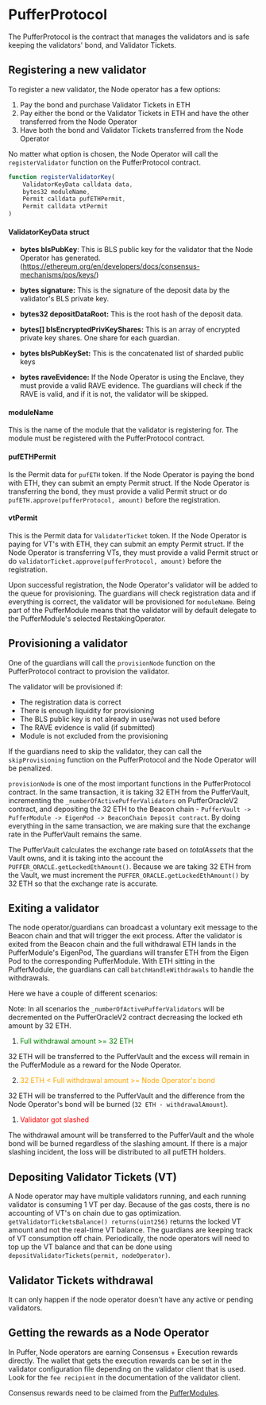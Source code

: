 # PufferProtocol

The PufferProtocol is the contract that manages the validators and is safe keeping the validators' bond, and Validator Tickets.

## Registering a new validator

To register a new validator, the Node operator has a few options:
1. Pay the bond and purchase Validator Tickets in ETH
2. Pay either the bond or the Validator Tickets in ETH and have the other transferred from the Node Operator
3. Have both the bond and Validator Tickets transferred from the Node Operator

No matter what option is chosen, the Node Operator will call the `registerValidator` function on the PufferProtocol contract.

```javascript
function registerValidatorKey(
    ValidatorKeyData calldata data,
    bytes32 moduleName,
    Permit calldata pufETHPermit,
    Permit calldata vtPermit
)
```

#### ValidatorKeyData struct

- **bytes blsPubKey**: This is BLS public key for the validator that the Node Operator has generated. (https://ethereum.org/en/developers/docs/consensus-mechanisms/pos/keys/)

- **bytes signature:** This is the signature of the deposit data by the validator's BLS private key.

- **bytes32 depositDataRoot:** This is the root hash of the deposit data.

- **bytes[] blsEncryptedPrivKeyShares:** This is an array of encrypted private key shares. One share for each guardian.

- **bytes blsPubKeySet:** This is the concatenated list of sharded public keys

- **bytes raveEvidence:** If the Node Operator is using the Enclave, they must provide a valid RAVE evidence. The guardians will check if the RAVE is valid, and if it is not, the validator will be skipped.

#### moduleName

This is the name of the module that the validator is registering for. The module must be registered with the PufferProtocol contract.

#### pufETHPermit

Is the Permit data for `pufETH` token. If the Node Operator is paying the bond with ETH, they can submit an empty Permit struct.
If the Node Operator is transferring the bond, they must provide a valid Permit struct or do `pufETH.approve(pufferProtocol, amount)` before the registration.

#### vtPermit

This is the Permit data for `ValidatorTicket` token. If the Node Operator is paying for VT's with ETH, they can submit an empty Permit struct.
If the Node Operator is transferring VTs, they must provide a valid Permit struct or do `validatorTicket.approve(pufferProtocol, amount)` before the registration.

Upon successful registration, the Node Operator's validator will be added to the queue for provisioning. The guardians will check registration data and if everything is correct, the validator will be provisioned for `moduleName`.
Being part of the PufferModule means that the validator will by default delegate to the PufferModule's selected RestakingOperator.


## Provisioning a validator

One of the guardians will call the `provisionNode` function on the PufferProtocol contract to provision the validator.

The validator will be provisioned if:
- The registration data is correct
- There is enough liquidity for provisioning
- The BLS public key is not already in use/was not used before
- The RAVE evidence is valid (if submitted)
- Module is not excluded from the provisioning

If the guardians need to skip the validator, they can call the `skipProvisioning` function on the PufferProtocol and the Node Operator will be penalized.

`provisionNode` is one of the most important functions in the PufferProtocol contract. In the same transaction, it is taking 32 ETH from the PufferVault, incrementing the `_numberOfActivePufferValidators` on PufferOracleV2 contract, and depositing the 32 ETH to the Beacon chain - `PufferVault -> PufferModule -> EigenPod -> BeaconChain Deposit contract`.
By doing everything in the same transaction, we are making sure that the exchange rate in the PufferVault remains the same.

The PufferVault calculates the exchange rate based on *totalAssets* that the Vault owns, and it is taking into the account the `PUFFER_ORACLE.getLockedEthAmount()`. 
Because we are taking 32 ETH from the Vault, we must increment the `PUFFER_ORACLE.getLockedEthAmount()` by 32 ETH so that the exchange rate is accurate.

## Exiting a validator

The node operator/guardians can broadcast a voluntary exit message to the Beacon chain and that will trigger the exit process.
After the validator is exited from the Beacon chain and the full withdrawal ETH lands in the PufferModule's EigenPod, The guardians will transfer ETH from the Eigen Pod to the corresponding PufferModule. With ETH sitting in the PufferModule, the guardians can call `batchHandleWithdrawals` to handle the withdrawals.

Here we have a couple of different scenarios:

Note: In all scenarios the `_numberOfActivePufferValidators` will be decremented on the PufferOracleV2 contract decreasing the locked eth amount by 32 ETH.

1. <span style="color:green">Full withdrawal amount >= 32 ETH</span>

32 ETH will be transferred to the PufferVault and the excess will remain in the PufferModule as a reward for the Node Operator.

2. <span style="color:orange">32 ETH < Full withdrawal amount >= Node Operator's bond</span>

32 ETH will be transferred to the PufferVault and the difference from the Node Operator's bond will be burned (`32 ETH - withdrawalAmount`).

1. <span style="color:red">Validator got slashed</span>

The withdrawal amount will be transferred to the PufferVault and the whole bond will be burned regardless of the slashing amount. If there is a major slashing incident, the loss will be distributed to all pufETH holders.

## Depositing Validator Tickets (VT)

A Node operator may have multiple validators running, and each running validator is consuming 1 VT per day. Because of the gas costs, there is no accounting of VT's on chain due to gas optimization. `getValidatorTicketsBalance() returns(uint256)` returns the locked VT amount and not the real-time VT balance. The guardians are keeping track of VT consumption off chain. Periodically, the node operators will need to top up the VT balance and that can be done using `depositValidatorTickets(permit, nodeOperator)`. 

## Validator Tickets withdrawal

It can only happen if the node operator doesn't have any active or pending validators.

## Getting the rewards as a Node Operator

In Puffer, Node operators are earning Consensus + Execution rewards directly. The wallet that gets the execution rewards can be set in the validator configuration file depending on the validator client that is used. Look for the `fee recipient` in the documentation of the validator client.

Consensus rewards need to be claimed from the [PufferModules](./PufferModule.md#consensus-rewards). 